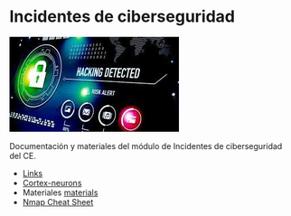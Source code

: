 # Incidentes de ciberseguridad

![Incidentes](media/logo.jpg)

Documentación y materiales del módulo de Incidentes de ciberseguridad del CE. 

 - [Links](./links.md)
 - [Cortex-neurons](./materiales/docker/cortex3-neurons/README.md)
 - Materiales [materials](https://github.com/jomuoru/incidentes/tree/main/materiales)
 - [Nmap Cheat Sheet](./materiales/nmap_cheet_sheet_v7.pdf)

